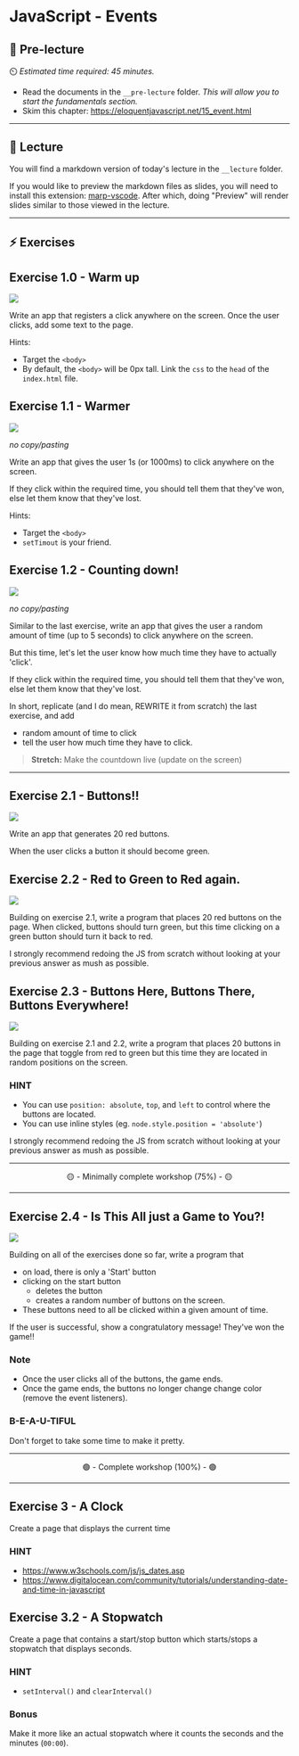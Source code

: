 # JavaScript - Events

## 🦊 Pre-lecture

⏲️ _Estimated time required: 45 minutes._

- Read the documents in the `__pre-lecture` folder. _This will allow you to start the fundamentals section._
- Skim this chapter: https://eloquentjavascript.net/15_event.html

---

## 🦉 Lecture

You will find a markdown version of today's lecture in the `__lecture` folder.

If you would like to preview the markdown files as slides, you will need to install this extension: [marp-vscode](https://marketplace.visualstudio.com/items?itemName=marp-team.marp-vscode). After which, doing "Preview" will render slides similar to those viewed in the lecture.

---

## ⚡ Exercises

## Exercise 1.0 - Warm up

<img src="__lecture/assets/exercise-1.0.gif" />

Write an app that registers a click anywhere on the screen.
Once the user clicks, add some text to the page.

Hints:

- Target the `<body>`
- By default, the `<body>` will be 0px tall. Link the `css` to the `head` of the `index.html` file.

## Exercise 1.1 - Warmer

<img src="__lecture/assets/exercise-1.1.gif" />

_no copy/pasting_

Write an app that gives the user 1s (or 1000ms) to click anywhere on the screen.

If they click within the required time, you should tell them that they've won,
else let them know that they've lost.

Hints:

- Target the `<body>`
- `setTimout` is your friend.

## Exercise 1.2 - Counting down!

<img src="__lecture/assets/exercise-1.2.gif" />

_no copy/pasting_

Similar to the last exercise, write an app that gives the user
a random amount of time (up to 5 seconds) to click anywhere on the screen.

But this time, let's let the user know how much time they have to actually 'click'.

If they click within the required time, you should tell them that they've won,
else let them know that they've lost.

In short, replicate (and I do mean, REWRITE it from scratch) the last exercise, and add

- random amount of time to click
- tell the user how much time they have to click.

> **Stretch:** Make the countdown live (update on the screen)

---

## Exercise 2.1 - Buttons!!

<img src="__lecture/assets/exercise-2.1.gif" />

Write an app that generates 20 red buttons.

When the user clicks a button it should become green.

## Exercise 2.2 - Red to Green to Red again.

<img src="__lecture/assets/exercise-2.2.gif" />

Building on exercise 2.1, write a program that places 20 red buttons on the page. When clicked, buttons should turn green, but this time clicking on a green button should turn it back to red.

I strongly recommend redoing the JS from scratch without looking at your previous answer as mush as possible.

## Exercise 2.3 - Buttons Here, Buttons There, Buttons Everywhere!

<img src="__lecture/assets/exercise-2.3.gif" />

Building on exercise 2.1 and 2.2, write a program that places 20 buttons in the page that toggle from red to green but this time they are located in random positions on the screen.

### HINT

- You can use `position: absolute`, `top`, and `left` to control where the buttons are located.
- You can use inline styles (eg. `node.style.position = 'absolute'`)

I strongly recommend redoing the JS from scratch without looking at your previous answer as mush as possible.

---

<center>🟡 - Minimally complete workshop (75%) - 🟡</center>

---

## Exercise 2.4 - Is This All just a Game to You?!

<img src="__lecture/assets/exercise-2.4.gif" />

Building on all of the exercises done so far, write a program that

- on load, there is only a 'Start' button
- clicking on the start button
  - deletes the button
  - creates a random number of buttons on the screen.
- These buttons need to all be clicked within a given amount of time.

If the user is successful, show a congratulatory message! They've won the game!!

### Note

- Once the user clicks all of the buttons, the game ends.
- Once the game ends, the buttons no longer change change color (remove the event listeners).

### B-E-A-U-TIFUL

Don't forget to take some time to make it pretty.

---

<center>🟢 - Complete workshop (100%) - 🟢</center>

---

## Exercise 3 - A Clock

Create a page that displays the current time

### HINT

- https://www.w3schools.com/js/js_dates.asp
- https://www.digitalocean.com/community/tutorials/understanding-date-and-time-in-javascript

## Exercise 3.2 - A Stopwatch

Create a page that contains a start/stop button which starts/stops a stopwatch that displays seconds.

### HINT

- `setInterval()` and `clearInterval()`

### Bonus

Make it more like an actual stopwatch where it counts the seconds and the minutes (`00:00`).
